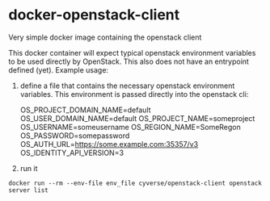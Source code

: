 # docker-openstack-client

Very simple docker image containing the openstack client

This docker container will expect typical openstack environment variables to be used directly by OpenStack. This also does not have an entrypoint defined (yet). Example usage:

1. define a file that contains the necessary openstack environment variables. This environment is passed directly into the openstack cli:

    OS_PROJECT_DOMAIN_NAME=default
    OS_USER_DOMAIN_NAME=default
    OS_PROJECT_NAME=someproject
    OS_USERNAME=someusername
    OS_REGION_NAME=SomeRegon
    OS_PASSWORD=somepassword
    OS_AUTH_URL=https://some.example.com:35357/v3
    OS_IDENTITY_API_VERSION=3

2. run it

`docker run --rm --env-file env_file cyverse/openstack-client openstack server list`
 
